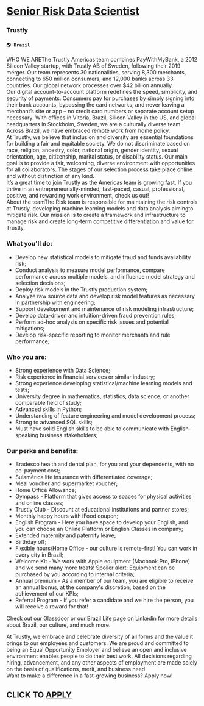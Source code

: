 # [Senior Risk Data Scientist](https://www.remotewlb.com/apply/senior-risk-data-scientist)  
### Trustly  
#### `🌎 Brazil`  
WHO WE AREThe Trustly Americas team combines PayWithMyBank, a 2012 Silicon Valley startup, with Trustly AB of Sweden, following their 2019 merger. Our team represents 30 nationalities, serving 8,300 merchants, connecting to 650 million consumers, and 12,000 banks across 33 countries. Our global network processes over $42 billion annually.  
Our digital account-to-account platform redefines the speed, simplicity, and security of payments. Consumers pay for purchases by simply signing into their bank accounts, bypassing the card networks, and never leaving a merchant’s site or app – no credit card numbers or separate account setup necessary. With offices in Vitoria, Brazil, Silicon Valley in the US, and global headquarters in Stockholm, Sweden, we are a culturally diverse team. Across Brazil, we have embraced remote work from home policy.  
At Trustly, we believe that inclusion and diversity are essential foundations for building a fair and equitable society. We do not discriminate based on race, religion, ancestry, color, national origin, gender identity, sexual orientation, age, citizenship, marital status, or disability status. Our main goal is to provide a fair, welcoming, diverse environment with opportunities for all collaborators. The stages of our selection process take place online and without distinction of any kind.  
It’s a great time to join Trustly as the Americas team is growing fast. If you thrive in an entrepreneurially-minded, fast-paced, casual, professional, positive, and rewarding work environment, check us out!  
About the teamThe Risk team is responsible for maintaining the risk controls at Trustly, developing machine learning models and data analysis aimingto mitigate risk. Our mission is to create a framework and infrastructure to manage risk and create long-term competitive differentiation and value for Trustly.

### What you'll do:

  * Develop new statistical models to mitigate fraud and funds availability risk; 
  * Conduct analysis to measure model performance, compare performance across multiple models, and influence model strategy and selection decisions; 
  * Deploy risk models in the Trustly production system;
  * Analyze raw source data and develop risk model features as necessary in partnership with engineering; 
  * Support development and maintenance of risk modeling infrastructure; 
  * Develop data-driven and intuition-driven fraud prevention rules; 
  * Perform ad-hoc analysis on specific risk issues and potential mitigations;
  * Develop risk-specific reporting to monitor merchants and rule performance;

### Who you are:

  * Strong experience with Data Science;
  * Risk experience in financial services or similar industry;
  * Strong experience developing statistical/machine learning models and tests; 
  * University degree in mathematics, statistics, data science, or another comparable field of study; 
  * Advanced skills in Python;
  * Understanding of feature engineering and model development process; 
  * Strong to advanced SQL skills; 
  * Must have solid English skills to be able to communicate with English-speaking business stakeholders; 

### Our perks and benefits:

  * Bradesco health and dental plan, for you and your dependents, with no co-payment cost;
  * Sulamérica life insurance with differentiated coverage;
  * Meal voucher and supermarket voucher;
  * Home Office Allowance;
  * Gympass - Platform that gives access to spaces for physical activities and online classes;
  * Trustly Club - Discount at educational institutions and partner stores;
  * Monthly happy hours with iFood coupon;
  * English Program - Here you have space to develop your English, and you can choose an Online Platform or English Classes in company;
  * Extended maternity and paternity leave;
  * Birthday off;
  * Flexible hours/Home Office - our culture is remote-first! You can work in every city in Brazil;
  * Welcome Kit - We work with Apple equipment (Macbook Pro, iPhone) and we send many more treats! Spoiler alert: Equipment can be purchased by you according to internal criteria;
  * Annual premium - As a member of our team, you are eligible to receive an annual bonus, at the company's discretion, based on the achievement of our KPIs;
  * Referral Program - If you refer a candidate and we hire the person, you will receive a reward for that!

Check out our Glassdoor or our Brazil Life page on Linkedin for more details about Brazil, our culture, and much more.  
  
At Trustly, we embrace and celebrate diversity of all forms and the value it brings to our employees and customers. We are proud and committed to being an Equal Opportunity Employer and believe an open and inclusive environment enables people to do their best work. All decisions regarding hiring, advancement, and any other aspects of employment are made solely on the basis of qualifications, merit, and business need.  
Want to make a difference in a fast-growing business? Apply now!  
## CLICK TO [APPLY](https://www.remotewlb.com/apply/senior-risk-data-scientist)

